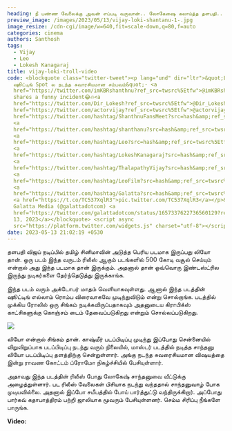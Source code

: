 ```yaml
---
heading: நீ பண்ண வேலைக்கு அவன் எப்படி வருவான்.. லோகேஷை கலாய்த்த தளபதி.. வீடியோ வைரல்.
preview_image: /images/2023/05/13/vijay-loki-shantanu-1-.jpg
image_resize: /cdn-cgi/image/w=640,fit=scale-down,q=80,f=auto
categories: cinema
authors: Santhosh
tags:
  - Vijay
  - Leo
  - Lokesh Kanagaraj
title: vijay-loki-troll-video
code: <blockquote class="twitter-tweet"><p lang="und" dir="ltr">&quot;Leo
  ஷூட்டிங் Spot ல நடந்த சுவாரசியமான சம்பவம்&quot;- <a
  href="https://twitter.com/imKBRshanthnu?ref_src=twsrc%5Etfw">@imKBRshanthnu</a>
  shares a funny incident😂🔥<a
  href="https://twitter.com/Dir_Lokesh?ref_src=twsrc%5Etfw">@Dir_Lokesh</a> <a
  href="https://twitter.com/actorvijay?ref_src=twsrc%5Etfw">@actorvijay</a> <a
  href="https://twitter.com/hashtag/ShanthnuFansMeet?src=hash&amp;ref_src=twsrc%5Etfw">#ShanthnuFansMeet</a>
  <a
  href="https://twitter.com/hashtag/shanthanu?src=hash&amp;ref_src=twsrc%5Etfw">#shanthanu</a>
  <a
  href="https://twitter.com/hashtag/Leo?src=hash&amp;ref_src=twsrc%5Etfw">#Leo</a>
  <a
  href="https://twitter.com/hashtag/LokeshKanagaraj?src=hash&amp;ref_src=twsrc%5Etfw">#LokeshKanagaraj</a>
  <a
  href="https://twitter.com/hashtag/ThalapathyVijay?src=hash&amp;ref_src=twsrc%5Etfw">#ThalapathyVijay</a>
  <a
  href="https://twitter.com/hashtag/LeoFilm?src=hash&amp;ref_src=twsrc%5Etfw">#LeoFilm</a>
  <a
  href="https://twitter.com/hashtag/Galatta?src=hash&amp;ref_src=twsrc%5Etfw">#Galatta</a>
  <a href="https://t.co/TC537XqlR3">pic.twitter.com/TC537XqlR3</a></p>&mdash;
  Galatta Media (@galattadotcom) <a
  href="https://twitter.com/galattadotcom/status/1657337622736560129?ref_src=twsrc%5Etfw">May
  13, 2023</a></blockquote> <script async
  src="https://platform.twitter.com/widgets.js" charset="utf-8"></script>
date: 2023-05-13 21:02:19 +0530
---
```



தளபதி விஜய் நடிப்பில் தமிழ் சினிமாவின் அடுத்த பெரிய படமாக இருப்பது லியோ தான். ஒரு படம் இந்த வருடம் ரிலீஸ் ஆகும் படங்களில் 500 கோடி வசூல் செய்யும் என்றால் அது இந்த படமாக தான் இருக்கும். அதனால் தான் ஒவ்வொரு இண்டஸ்ட்ரில இருந்து நடிகர்களை தேர்ந்தெடுத்து இருக்காங்க. 

இந்த படம் வரும் அக்டோபர் மாதம் வெளியாகவுள்ளது. ஆனால் இந்த படத்தின் ஷூட்டிங் எல்லாம் ரொம்ப விரைவாகவே முடிந்துவிடும் என்று சொல்றாங்க. படத்தில் முக்கிய ரோலில் ஒரு சிங்கம் நடிக்கவிருப்பதாகவும் அதனுடைய கிராபிக்ஸ் காட்சிகளுக்கு கொஞ்சம் டைம் தேவைப்படுகிறது என்றும் சொல்லப்படுகிறது.

![](/images/2023/05/13/vijay-loki-shantanu-2-.jpg)

லியோ என்றால் சிங்கம் தான். காஷ்மீர் படப்பிடிப்பு முடிந்து இப்போது சென்னையில் விறுவிறுப்பாக படப்பிடிப்பு நடந்து வரும் நிலையில், மாஸ்டர் படத்தில் நடித்த சாந்தனு லியோ படப்பிடிப்பு தளத்திற்கு சென்றுள்ளார். அங்கு நடந்த சுவரைசியமான விஷயத்தை இன்று ராவண கோட்டம் ப்ரோமோ நிகழ்ச்சியில் பேசியுள்ளார்.

அதாவது இந்த படத்தின் ரிலீஸ் போது லோகேஷ் சாந்தனுவை வீட்டுக்கு அழைத்துள்ளார். பட ரிலீஸ் வேலைகள் பிசியாக நடந்து வந்ததால் சாந்தனுவாழ் போக முடியவில்லை. அதனால் இப்போ சமீபத்தில் போய் பார்த்துட்டு வந்திருக்கிறார். அப்போது பார்கவ் கதாபாத்திரம் பற்றி ஜாலியாக மூவரும் பேசியுள்ளனர். செம்ம சிரிப்பு நீங்களே பாருங்க. 

**V﻿ideo:**